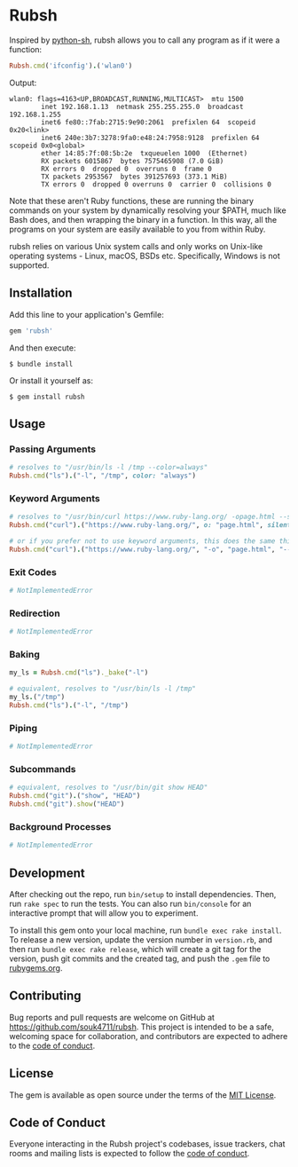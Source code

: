 # Rubsh

Inspired by [python-sh], rubsh allows you to call any program as if it were a function:

```ruby
Rubsh.cmd('ifconfig').('wlan0')
```

Output:

```text
wlan0: flags=4163<UP,BROADCAST,RUNNING,MULTICAST>  mtu 1500
        inet 192.168.1.13  netmask 255.255.255.0  broadcast 192.168.1.255
        inet6 fe80::7fab:2715:9e90:2061  prefixlen 64  scopeid 0x20<link>
        inet6 240e:3b7:3278:9fa0:e48:24:7958:9128  prefixlen 64  scopeid 0x0<global>
        ether 14:85:7f:08:5b:2e  txqueuelen 1000  (Ethernet)
        RX packets 6015867  bytes 7575465908 (7.0 GiB)
        RX errors 0  dropped 0  overruns 0  frame 0
        TX packets 2953567  bytes 391257693 (373.1 MiB)
        TX errors 0  dropped 0 overruns 0  carrier 0  collisions 0
```

Note that these aren't Ruby functions, these are running the binary commands on your system by dynamically resolving your $PATH, much like Bash does, and then wrapping the binary in a function. In this way, all the programs on your system are easily available to you from within Ruby.

rubsh relies on various Unix system calls and only works on Unix-like operating systems - Linux, macOS, BSDs etc. Specifically, Windows is not supported.


## Installation

Add this line to your application's Gemfile:

```ruby
gem 'rubsh'
```

And then execute:

    $ bundle install

Or install it yourself as:

    $ gem install rubsh


## Usage

### Passing Arguments

```ruby
# resolves to "/usr/bin/ls -l /tmp --color=always"
Rubsh.cmd("ls").("-l", "/tmp", color: "always")
```

### Keyword Arguments

```ruby
# resolves to "/usr/bin/curl https://www.ruby-lang.org/ -opage.html --silent"
Rubsh.cmd("curl").("https://www.ruby-lang.org/", o: "page.html", silent: true)

# or if you prefer not to use keyword arguments, this does the same thing:
Rubsh.cmd("curl").("https://www.ruby-lang.org/", "-o", "page.html", "--silent")

```

### Exit Codes

```ruby
# NotImplementedError
```

### Redirection

```ruby
# NotImplementedError
```

### Baking

```ruby
my_ls = Rubsh.cmd("ls")._bake("-l")

# equivalent, resolves to "/usr/bin/ls -l /tmp"
my_ls.("/tmp")
Rubsh.cmd("ls").("-l", "/tmp")
```

### Piping

```ruby
# NotImplementedError
```

### Subcommands

```ruby
# equivalent, resolves to "/usr/bin/git show HEAD"
Rubsh.cmd("git").("show", "HEAD")
Rubsh.cmd("git").show("HEAD")
```

### Background Processes

```ruby
# NotImplementedError
```


## Development

After checking out the repo, run `bin/setup` to install dependencies. Then, run `rake spec` to run the tests. You can also run `bin/console` for an interactive prompt that will allow you to experiment.

To install this gem onto your local machine, run `bundle exec rake install`. To release a new version, update the version number in `version.rb`, and then run `bundle exec rake release`, which will create a git tag for the version, push git commits and the created tag, and push the `.gem` file to [rubygems.org](https://rubygems.org).


## Contributing

Bug reports and pull requests are welcome on GitHub at https://github.com/souk4711/rubsh. This project is intended to be a safe, welcoming space for collaboration, and contributors are expected to adhere to the [code of conduct](https://github.com/souk4711/rubsh/blob/main/CODE_OF_CONDUCT.md).


## License

The gem is available as open source under the terms of the [MIT License](https://opensource.org/licenses/MIT).


## Code of Conduct

Everyone interacting in the Rubsh project's codebases, issue trackers, chat rooms and mailing lists is expected to follow the [code of conduct](https://github.com/souk4711/rubsh/blob/main/CODE_OF_CONDUCT.md).


[python-sh]:https://github.com/amoffat/sh
